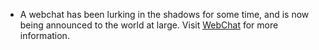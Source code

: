   * A webchat has been lurking in the shadows for some time, and is now being
announced to the world at large. Visit [WebChat](WebChat) for more information.
